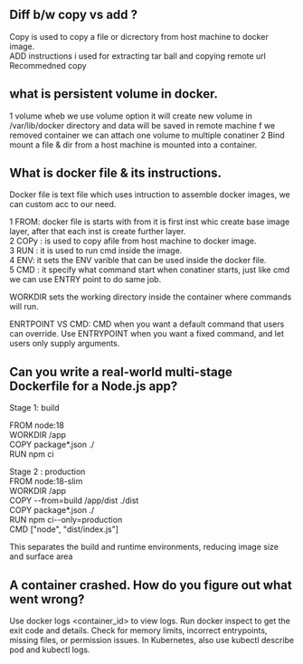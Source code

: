 ## Diff b/w copy vs add ?

Copy is used to copy a file or dicrectory from host machine to docker image.  
ADD instructions i used for extracting tar ball and copying remote url  
Recommedned copy  

## what is persistent volume in docker.

1 volume wheb we use volume option it will create new volume in /var/lib/docker directory and data will be saved in remote machine f we removed container we can attach one volume to multiple conatiner
2 Bind mount a file & dir from a host machine is mounted into a container.

## What is docker file & its instructions.
Docker file is text file which uses intruction to assemble docker images, we can custom acc to our need.  

1 FROM: docker file is starts with from it is first inst whic create base image layer, after that each inst is create further layer.  
2 COPy : is used to copy afile from host machine to docker image.  
3 RUN : it is used to run cmd inside the image.  
4 ENV: it sets the ENV varible that can be used inside the docker file.  
5 CMD : it specify what command start when conatiner starts, just like cmd we can use ENTRY point to do same job.  
 
WORKDIR  sets the working directory inside the container where commands will run.  

ENRTPOINT VS CMD: CMD when you want a default command that users can override. Use ENTRYPOINT when you want a fixed command, and let users only supply arguments.

## Can you write a real-world multi-stage Dockerfile for a Node.js app?

 Stage 1: build  

FROM node:18   
WORKDIR /app  
COPY package*.json ./  
RUN npm ci  

Stage 2 : production  
FROM node:18-slim  
WORKDIR /app    
COPY --from=build /app/dist ./dist  
COPY package*.json ./  
RUN npm ci--only=production  
CMD ["node", "dist/index.js"]    

This separates the build and runtime environments, reducing image size and surface area

## A container crashed. How do you figure out what went wrong?

Use docker logs <container_id> to view logs. Run docker inspect to get the exit code and details. Check for memory limits, incorrect entrypoints, missing files, or permission issues. In Kubernetes, also use kubectl describe pod and kubectl logs.



